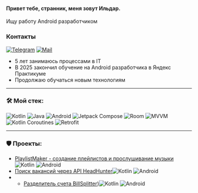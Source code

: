 #### Привет тебе, странник, меня зовут Ильдар.
Ищу работу Android разработчиком

### Контакты
[![Telegram](https://img.shields.io/badge/Telegram-blue?logo=telegram&logoColor=white)](https://t.me/nurllda) [![Mail](https://img.shields.io/badge/Email-red?logo=gmail&logoColor=white)](mailto:nuruda@yandex.ru)

- 5 лет занимаюсь процессами в IT 
- В 2025 закончил обучение на Android разработчика в Яндекс Практикуме
- Продолжаю обучаться новым технологиям

---

### &#128736; Мой стек:
![Kotlin](https://img.shields.io/badge/kotlin-%237F52FF.svg?style=for-the-badge&logo=kotlin&logoColor=white)
![Java](https://img.shields.io/badge/java-%23ED8B00.svg?style=for-the-badge&logo=openjdk&logoColor=white)
![Android](https://img.shields.io/badge/Android-3DDC84?style=for-the-badge&logo=android&logoColor=white)
![Jetpack Compose](https://img.shields.io/badge/Jetpack%20Compose-%23266999.svg?style=for-the-badge)
![Room](https://img.shields.io/badge/Room-%23CC6699.svg?style=for-the-badge)
![MVVM](https://img.shields.io/badge/MVVM-%238DD6F9.svg?style=for-the-badge)
![Kotlin Coroutines](https://img.shields.io/badge/Kotlin%20Coroutines-%2343853D.svg?style=for-the-badge)
![Retrofit](https://img.shields.io/badge/Retrofit-%23CC6699.svg?style=for-the-badge)

---

### &#128737; Проекты:
- [PlaylistMaker - создание плейлистов и прослушивание музыки](https://github.com/Ild0re/PlaylistMaker)<img src="https://img.shields.io/badge/kotlin-%237F52FF?logo=kotlin&logoColor=white" alt="Kotlin" title="Kotlin"/> <img src="https://img.shields.io/badge/Android-3DDC84?logo=Android&logoColor=white" alt="Android" title="Android"/> 
- [Поиск вакансий через API HeadHunter](https://github.com/Ild0re/practicum-android-diploma)<img src="https://img.shields.io/badge/kotlin-%237F52FF?logo=kotlin&logoColor=white" alt="Kotlin" title="Kotlin"/> <img src="https://img.shields.io/badge/Android-3DDC84?logo=Android&logoColor=white" alt="Android" title="Android"/>
- - [Разделитель счета BillSplitter](https://github.com/Ild0re/BillSplitter/tree/master))<img src="https://img.shields.io/badge/kotlin-%237F52FF?logo=kotlin&logoColor=white" alt="Kotlin" title="Kotlin"/> <img src="https://img.shields.io/badge/Android-3DDC84?logo=Android&logoColor=white" alt="Android" title="Android"/>
